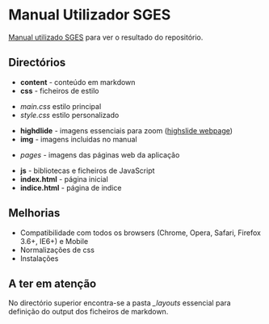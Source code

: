 # Manual Utilizador SGES

[Manual utilizado SGES](http://spms-sges.github.io/SGES_REPO/SGES_Manual_Utilizador/) para ver o resultado do repositório.

## Directórios

* **content** - conteúdo em markdown
* **css** - ficheiros de estilo
 - *main.css* estilo principal
 - *style.css* estilo personalizado
* **highdlide** - imagens essenciais para zoom ([highslide webpage](http://highslide.com/))
* **img** - imagens incluidas no manual 
 - *pages* - imagens das páginas web da aplicação
* **js** - bibliotecas e ficheiros de JavaScript
* **index.html** - página inicial
* **indice.html** - página de indice

## Melhorias

* Compatibilidade com todos os browsers (Chrome, Opera, Safari, Firefox 3.6+, IE6+) e Mobile
* Normalizações de css
* Instalações

## A ter em atenção
No directório superior encontra-se a pasta *_layouts* essencial para definição do output dos ficheiros de markdown.


